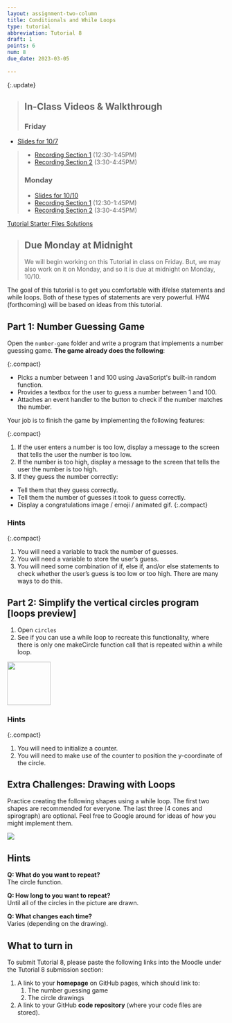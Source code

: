 ```yaml
---
layout: assignment-two-column
title: Conditionals and While Loops
type: tutorial
abbreviation: Tutorial 8
draft: 1
points: 6
num: 8
due_date: 2023-03-05
    
---
```


<style>
    blockquote.update {
        margin-top: 0;
        background-color: rgba(198, 236, 174, 0.5);
        border-color: rgb(148, 201, 169);
    }
    blockquote.update h2 {
        border-color: rgb(148, 201, 169);
    }
    blockquote.update a:hover {
        background-color: transparent;
    }
</style>

{:.update}
> ## In-Class Videos & Walkthrough
> ### Friday
* <a href="https://docs.google.com/presentation/d/1jEPGK2D80sn0hrLKi6V8Xwa560PR57aUeBRb488eOOw/edit?usp=sharing" target="_blank">Slides for 10/7</a>
> * <a href="https://drive.google.com/file/d/1mPOSJocsS15Ij1ePMDG8ZcSHqLgXAsvV/view?usp=sharing" target="_blank">Recording Section 1</a> (12:30-1:45PM)
> * <a href="https://drive.google.com/file/d/1mbDgtI1ww2VOT66wjoyQWTdRuMqU4v9D/view?usp=sharing" target="_blank">Recording Section 2</a> (3:30-4:45PM)
>
> ### Monday
> * <a href="https://docs.google.com/presentation/d/1KcgHgemtRKN1Vv-d_77gxkH5AmQinQ6KryhYldwrdNI/edit?usp=sharing" target="_blank">Slides for 10/10</a>
> * <a href="https://drive.google.com/file/d/1kopIRKwQwE9wz4wzBlqZFOh0thdsTKK4/view?usp=sharing" target="_blank">Recording Section 1</a> (12:30-1:45PM)
> * <a href="https://drive.google.com/file/d/15QyJ7oUP00M4j4bCm7oxFvX8d_9MKXEL/view?usp=sharing" target="_blank">Recording Section 2</a> (3:30-4:45PM)


<a class="nu-button" href="/fall2023/course-files/tutorials/tutorial08.zip" target="_blank">
    Tutorial Starter Files <i class="fas fa-download"></i>
</a> <a href="/fall2023/course-files/tutorials/tutorial08_answers.zip" class="button">Solutions <i class="fas fa-download"></i></a>

> ## Due Monday at Midnight
> We will begin working on this Tutorial in class on Friday. But, we may also work on it on Monday, and so it is due at midnight on Monday, 10/10.

The goal of this tutorial is to get you comfortable with if/else statements and while loops. Both of these types of statements are very powerful. HW4 (forthcoming) will be based on ideas from this tutorial.

## Part 1: Number Guessing Game
Open the `number-game` folder and write a program that implements a number guessing game. **The game already does the following**:

{:.compact}
* Picks a number between 1 and 100 using JavaScript's built-in random function.
* Provides a textbox for the user to guess a number between 1 and 100.
* Attaches an event handler to the button to check if the number matches the number.

Your job is to finish the game by implementing the following features:

{:.compact}
1. If the user enters a number is too low, display a message to the screen that tells the user the number is too low.
2. If the number is too high, display a message to the screen that tells the user the number is too high.
3. If they guess the number correctly:
  * Tell them that they guess correctly.
  * Tell them the number of guesses it took to guess correctly.
  * Display a congratulations image / emoji / animated gif.
  {:.compact}

### Hints

{:.compact}
1. You will need a variable to track the number of guesses.
1. You will need a variable to store the user’s guess.
1. You will need some combination of if, else if, and/or else statements to check whether the user’s guess is too low or too high. There are many ways to do this.


## Part 2: Simplify the vertical circles program [loops preview]
1. Open `circles` 
2. See if you can use a while loop to recreate this functionality, where there is only one makeCircle function call that is repeated within a while loop.

<img class="frame" style="width: 100px;" src="/fall2023/assets/images/tutorials/tutorial08/vertical_circles.png" />

### Hints

{:.compact}
1. You will need to initialize a counter.
2. You will need to make use of the counter to position the y-coordinate of the circle.


## Extra Challenges: Drawing with Loops
Practice creating the following shapes using a while loop. The first two shapes are recommended for everyone. The last three (4 cones and spirograph) are optional. Feel free to Google around for ideas of how you might implement them.

<img class="med-lg center frame" src="/fall2023/assets/images/tutorials/tutorial08/shapes.png" />

## Hints
**Q: What do you want to repeat?**<br>The circle function.

**Q: How long to you want to repeat?**<br>Until all of the circles in the picture are drawn.

**Q: What changes each time?**<br>Varies (depending on the drawing).


## What to turn in 
To submit Tutorial 8, please paste the following links into the Moodle under the Tutorial 8 submission section:

1. A link to your **homepage** on GitHub pages, which should link to:
    1. The number guessing game
    2. The circle drawings
2. A link to your GitHub **code repository** (where your code files are stored).
